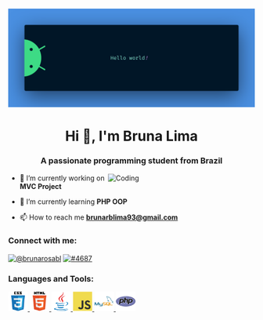    ![MasterHead](https://raw.githubusercontent.com/Sounmay/Sounmay/master/resources/banner.png)
<h1 align="center">Hi 👋, I'm Bruna Lima</h1>
<h3 align="center">A passionate programming student from Brazil</h3>
<img align="right" alt="Coding" width="300" src="https://i.pinimg.com/originals/b3/9b/16/b39b168a37a070bdc9d96eb125bd4e20.gif">

- 🔭 I’m currently working on **MVC Project**

- 🌱 I’m currently learning **PHP OOP**

- 📫 How to reach me **brunarblima93@gmail.com**

<h3 align="left">Connect with me:</h3>
<p align="left">
<a href="https://instagram.com/brunarosabl" target="blank"><img align="center" src="https://raw.githubusercontent.com/rahuldkjain/github-profile-readme-generator/master/src/images/icons/Social/instagram.svg" alt="@brunarosabl" height="30" width="40" /></a>
<a href="https://discord.gg/#4687" target="blank"><img align="center" src="https://raw.githubusercontent.com/rahuldkjain/github-profile-readme-generator/master/src/images/icons/Social/discord.svg" alt="#4687" height="30" width="40" /></a>
</p>

<h3 align="left">Languages and Tools:</h3>
<a href="https://www.w3schools.com/css/" target="_blank" rel="noreferrer"> <img src="https://raw.githubusercontent.com/devicons/devicon/master/icons/css3/css3-original-wordmark.svg" alt="css3" width="40" height="40"/> </a> <a href="https://www.w3.org/html/" target="_blank" rel="noreferrer"> <img src="https://raw.githubusercontent.com/devicons/devicon/master/icons/html5/html5-original-wordmark.svg" alt="html5" width="40" height="40"/> </a> <a href="https://www.java.com" target="_blank" rel="noreferrer"> <img src="https://raw.githubusercontent.com/devicons/devicon/master/icons/java/java-original.svg" alt="java" width="40" height="40"/> </a> <a href="https://developer.mozilla.org/en-US/docs/Web/JavaScript" target="_blank" rel="noreferrer"> <img src="https://raw.githubusercontent.com/devicons/devicon/master/icons/javascript/javascript-original.svg" alt="javascript" width="40" height="40"/> </a> <a  height="40"/> </a> <a href="https://www.mysql.com/" target="_blank" rel="noreferrer"> <img src="https://raw.githubusercontent.com/devicons/devicon/master/icons/mysql/mysql-original-wordmark.svg" alt="mysql" width="40" height="40"/> </a> <a href="https://www.php.net" target="_blank" rel="noreferrer"> <img src="https://raw.githubusercontent.com/devicons/devicon/master/icons/php/php-original.svg" alt="php" width="40" height="40"/> </a>

